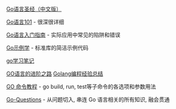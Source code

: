 [Go语言圣经（中文版）](https://books.studygolang.com/gopl-zh/index.html)

[Go语言101](https://gfw.go101.org/article/101.html)
    - 很深很详细

[Go语言入门指南](https://www.kancloud.cn/kancloud/the-way-to-go/72432)
    - 实际应用中常见的陷阱和错误

[Go示例学](https://www.kancloud.cn/itfanr/go-by-example/81617)
    - 标准库的简洁示例代码

[go学习笔记](https://github.com/qyuhen/book)

[GO语言的进阶之路](http://www.cnblogs.com/yinzhengjie/tag/GO%E8%AF%AD%E8%A8%80%E7%9A%84%E8%BF%9B%E9%98%B6%E4%B9%8B%E8%B7%AF/)
[Golang编程经验总结](https://blog.csdn.net/yxw2014/article/details/43451625)

[GO 命令教程](https://www.kancloud.cn/cattong/go_command_tutorial/261347)
    - go build, run, test等子命令的各选项和参数用法

[Go-Questions](https://github.com/qcrao/Go-Questions)
    - 从问题切入, 串连 Go 语言相关的所有知识, 融会贯通

